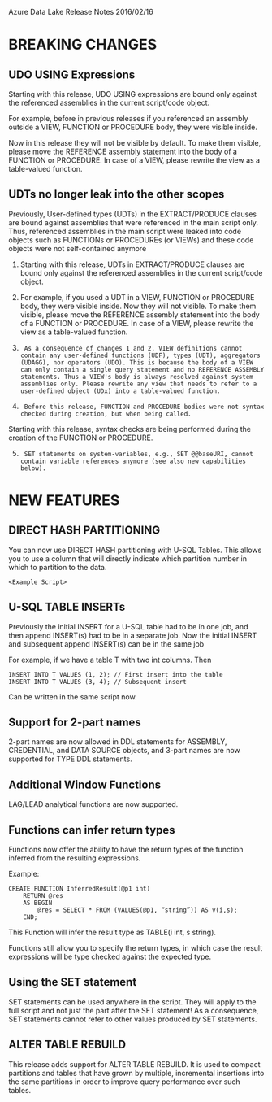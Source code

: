 Azure Data Lake Release Notes 2016/02/16

# BREAKING CHANGES
 
## UDO USING Expressions
 
Starting with this release, UDO USING expressions are bound only against the referenced assemblies in the current script/code object. 

For example, before in previous releases if you referenced an assembly outside a VIEW, FUNCTION or PROCEDURE body, they were visible inside. 
 
Now in this release they will not be visible by default.  To make them visible, please move the REFERENCE assembly statement into the body of a FUNCTION or PROCEDURE. In case of a VIEW, please rewrite the view as a table-valued function.
 
## UDTs no longer leak into the other scopes
 
Previously, User-defined types (UDTs) in the EXTRACT/PRODUCE clauses are bound against assemblies that were referenced in the main script only. Thus, referenced assemblies in the main script were leaked into code objects such as FUNCTIONs or PROCEDUREs (or VIEWs) and these code objects were not self-contained anymore 

1. Starting with this release, UDTs in EXTRACT/PRODUCE clauses are bound only against the referenced assemblies in the current script/code object.

2. For example, if you used a UDT in a VIEW, FUNCTION or PROCEDURE body, they were visible inside. Now they will not visible. To make them visible, please move the REFERENCE assembly statement into the body of a FUNCTION or PROCEDURE. In case of a VIEW, please rewrite the view as a table-valued function.
 
 
3.      As a consequence of changes 1 and 2, VIEW definitions cannot contain any user-defined functions (UDF), types (UDT), aggregators (UDAGG), nor operators (UDO). This is because the body of a VIEW can only contain a single query statement and no REFERENCE ASSEMBLY statements. Thus a VIEW's body is always resolved against system assemblies only. Please rewrite any view that needs to refer to a user-defined object (UDx) into a table-valued function.
 
4.      Before this release, FUNCTION and PROCEDURE bodies were not syntax checked during creation, but when being called. 
Starting with this release, syntax checks are being performed during the creation of the FUNCTION or PROCEDURE.
 
5.      SET statements on system-variables, e.g., SET @@baseURI, cannot contain variable references anymore (see also new capabilities below).


# NEW FEATURES
 
## DIRECT HASH PARTITIONING

You can now use DIRECT HASH partitioning with U-SQL Tables. This allows you to use a column that will directly indicate which partition number in which to partition to the data.
 
    <Example Script>
 
## U-SQL TABLE INSERTs

Previously the initial INSERT for a U-SQL table had to be in one job, and then append INSERT(s) had to be in a separate job. Now the initial INSERT and subsequent append INSERT(s) can be in the same job

For example, if we have a table T with two int columns. Then 
 
    INSERT INTO T VALUES (1, 2); // First insert into the table
    INSERT INTO T VALUES (3, 4); // Subsequent insert
 
Can be written in the same script now.
 
## Support for 2-part names 

2-part names are now allowed in DDL  statements for ASSEMBLY, CREDENTIAL, and DATA SOURCE objects, and 3-part names are now supported for TYPE DDL statements.
 
## Additional Window Functions

LAG/LEAD analytical functions are now supported.
 
## Functions can infer return types 

Functions now offer the ability to have the return types of the function inferred from the resulting expressions. 
 
Example: 
 
    CREATE FUNCTION InferredResult(@p1 int) 
        RETURN @res 
        AS BEGIN 
            @res = SELECT * FROM (VALUES(@p1, “string”)) AS v(i,s); 
        END; 
 
This Function will infer the result type as TABLE(i int, s string). 

Functions still allow you to specify the return types, in which case the result expressions will be type checked against the expected type.

## Using the SET statement
 
SET statements can be used anywhere in the script. They will apply to the full script and not just the part after the SET statement! As a consequence, SET statements cannot refer to other values produced by SET statements.  
 
 
## ALTER TABLE REBUILD

This release adds support for ALTER TABLE REBUILD. It is used to compact partitions and tables that have grown by multiple, incremental insertions into the same partitions in order to improve query performance over such tables.


